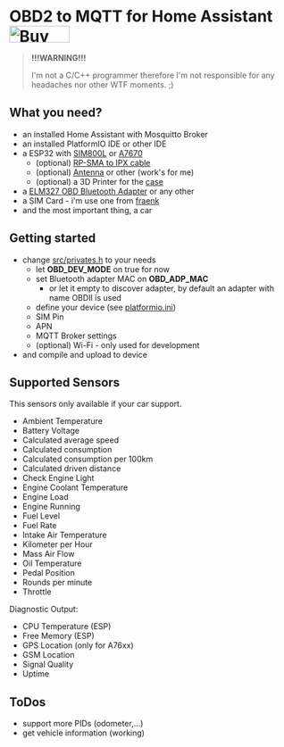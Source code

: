 # OBD2 to MQTT for Home Assistant <a href="https://www.buymeacoffee.com/adlerre" target="_blank"><img src="https://cdn.buymeacoffee.com/buttons/v2/default-yellow.png" alt="Buy Me A Coffee" style="height: 30px !important;width: 108px !important;" ></a>

> __!!!WARNING!!!__
>
> I'm not a C/C++ programmer therefore I'm not responsible for any headaches nor other WTF moments. ;)

## What you need?

* an installed Home Assistant with Mosquitto Broker
* an installed PlatformIO IDE or other IDE
* a ESP32 with [SIM800L](https://de.aliexpress.com/item/33045221960.html)
  or [A7670](https://de.aliexpress.com/item/1005006477044118.html)
    * (optional) [RP-SMA to IPX cable](https://www.amazon.de/dp/B0B9RXDLNN)
    * (optional) [Antenna](https://www.amazon.de/dp/B0B2DCXL5N) or other (work's for me)
    * (optional) a 3D Printer for the [case](3d-files)
* a [ELM327 OBD Bluetooth Adapter](https://de.aliexpress.com/item/1005005775562398.html) or any other
* a SIM Card - i'm use one
  from [fraenk](https://fraenk.page.link/?link=https%3A%2F%2Ffraenk.de%2Fdeeplink%2Fmgm%3FfriendCode%3DRENA45&apn=de.congstar.fraenk&amv=1040000&imv=1.4&isi=1493980266&ibi=de.congstar.fraenk&ius=fraenk&ofl=https%3A%2F%2Ffraenk.de)
* and the most important thing, a car

## Getting started

* change [src/privates.h](src/privates.h) to your needs
    * let __OBD_DEV_MODE__ on true for now
    * set Bluetooth adapter MAC on __OBD_ADP_MAC__
        * or let it empty to discover adapter, by default an adapter with name OBDII is used
    * define your device (see [platformio.ini](platformio.ini))
    * SIM Pin
    * APN
    * MQTT Broker settings
    * (optional) Wi-Fi - only used for development
* and compile and upload to device

## Supported Sensors

This sensors only available if your car support.

* Ambient Temperature
* Battery Voltage
* Calculated average speed
* Calculated consumption
* Calculated consumption per 100km
* Calculated driven distance
* Check Engine Light
* Engine Coolant Temperature
* Engine Load
* Engine Running
* Fuel Level
* Fuel Rate
* Intake Air Temperature
* Kilometer per Hour
* Mass Air Flow
* Oil Temperature
* Pedal Position
* Rounds per minute
* Throttle

Diagnostic Output:

* CPU Temperature (ESP)
* Free Memory (ESP)
* GPS Location (only for A76xx)
* GSM Location
* Signal Quality
* Uptime

## ToDos

* support more PIDs (odometer,...)
* get vehicle information (working)